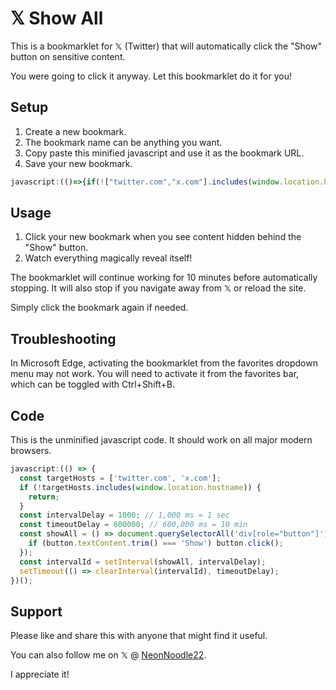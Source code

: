 # 𝕏 Show All

This is a bookmarklet for 𝕏 (Twitter) that will automatically click the "Show" button on sensitive content.

You were going to click it anyway. Let this bookmarklet do it for you!

## Setup

1. Create a new bookmark.
1. The bookmark name can be anything you want.
1. Copy paste this minified javascript and use it as the bookmark URL.
1. Save your new bookmark.

```javascript
javascript:(()=>{if(!["twitter.com","x.com"].includes(window.location.hostname))return;const t=setInterval((()=>document.querySelectorAll('div[role="button"]').forEach((t=>{"Show"===t.textContent&&t.click()}))),1e3);setTimeout((()=>clearInterval(t)),6e5)})();
```

## Usage

1. Click your new bookmark when you see content hidden behind the "Show" button.
1. Watch everything magically reveal itself!

The bookmarklet will continue working for 10 minutes before automatically stopping. It will also stop if you navigate away from 𝕏 or reload the site.

Simply click the bookmark again if needed.

## Troubleshooting

In Microsoft Edge, activating the bookmarklet from the favorites dropdown menu may not work. You will need to activate it from the favorites bar, which can be toggled with Ctrl+Shift+B.

## Code

This is the unminified javascript code. It should work on all major modern browsers.

```javascript
javascript:(() => {
  const targetHosts = ['twitter.com', 'x.com'];
  if (!targetHosts.includes(window.location.hostname)) {
    return;
  }
  const intervalDelay = 1000; // 1,000 ms = 1 sec
  const timeoutDelay = 600000; // 600,000 ms = 10 min
  const showAll = () => document.querySelectorAll('div[role="button"]').forEach(button => {
    if (button.textContent.trim() === 'Show') button.click();
  });
  const intervalId = setInterval(showAll, intervalDelay);
  setTimeout(() => clearInterval(intervalId), timeoutDelay);
})();
```

## Support

Please like and share this with anyone that might find it useful.

You can also follow me on 𝕏 @ [NeonNoodle22](https://x.com/NeonNoodle22).

I appreciate it!
